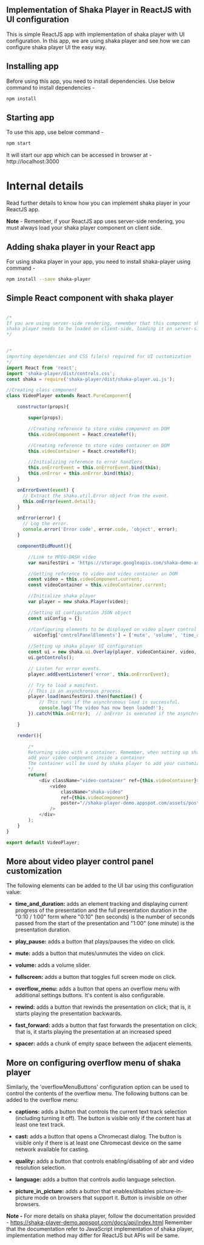 ## Implementation of Shaka Player in ReactJS with UI configuration

This is simple ReactJS app with implementation of shaka player with UI configuration. In this app, we are using shaka player and see how we can configure shaka player UI the easy way.

## Installing app

Before using this app, you need to install dependencies. Use below command to install dependencies -

```sh
npm install
```

## Starting app

To use this app, use below command -

```sh
npm start
```

It will start our app which can be accessed in browser at - http://localhost:3000


# Internal details

Read further details to know how you can implement shaka player in your ReactJS app.

**Note** - Remember, if your ReactJS app uses server-side rendering, you must always load your shaka player component on client side.

## Adding shaka player in your React app

For using shaka player in your app, you need to install shaka-player using command -

```sh
npm install --save shaka-player
```

## Simple React component with shaka player

```js

/*
If you are using server-side rendering, remember that this component should be loaded on client-side
shaka player needs to be loaded on client-side, loading it on server-side may lead to error or undesired results
*/


/*
importing dependencies and CSS file(s) required for UI customization
*/
import React from 'react';
import 'shaka-player/dist/controls.css';
const shaka = require('shaka-player/dist/shaka-player.ui.js');

//Creating class component
class VideoPlayer extends React.PureComponent{

	constructor(props){

		super(props);

		//Creating reference to store video component on DOM
		this.videoComponent = React.createRef();

		//Creating reference to store video container on DOM
		this.videoContainer = React.createRef();

		//Initializing reference to error handlers
		this.onErrorEvent = this.onErrorEvent.bind(this);
		this.onError = this.onError.bind(this);
	}

	onErrorEvent(event) {
	  // Extract the shaka.util.Error object from the event.
	  this.onError(event.detail);
	}

	onError(error) {
	  // Log the error.
	  console.error('Error code', error.code, 'object', error);
	}

	componentDidMount(){

		//Link to MPEG-DASH video
		var manifestUri = 'https://storage.googleapis.com/shaka-demo-assets/angel-one/dash.mpd';

		//Getting reference to video and video container on DOM
		const video = this.videoComponent.current;
		const videoContainer = this.videoContainer.current;

		//Initialize shaka player
		var player = new shaka.Player(video);

		//Setting UI configuration JSON object
		const uiConfig = {};

		//Configuring elements to be displayed on video player control panel
		  uiConfig['controlPanelElements'] = ['mute', 'volume', 'time_and_duration', 'fullscreen', 'overflow_menu', ];
		  
		//Setting up shaka player UI configuration
      	const ui = new shaka.ui.Overlay(player, videoContainer, video, uiConfig);
      	ui.getControls();

		// Listen for error events.
  		player.addEventListener('error', this.onErrorEvent);

  		// Try to load a manifest.
	  	// This is an asynchronous process.
	  	player.load(manifestUri).then(function() {
		    // This runs if the asynchronous load is successful.
		    console.log('The video has now been loaded!');
	  	}).catch(this.onError);  // onError is executed if the asynchronous load fails.

	}

	render(){

		/*
		Returning video with a container. Remember, when setting up shaka player with custom UI, you must
		add your video component inside a container
		The container will be used by shaka player to add your customized UI for the player
		*/
		return(
			<div className="video-container" ref={this.videoContainer}>
				<video 
					className="shaka-video"
					ref={this.videoComponent}
					poster="//shaka-player-demo.appspot.com/assets/poster.jpg"
				/>
			</div>
		);
	}
}

export default VideoPlayer;
```

## More about video player control panel customization

The following elements can be added to the UI bar using this configuration value:

* **time_and_duration:** adds an element tracking and displaying current progress of the presentation and the full presentation duration in the "0:10 / 1:00" form where "0:10" (ten seconds) is the number of seconds passed from the start of the presentation and "1:00" (one minute) is the presentation duration.

* **play_pause:** adds a button that plays/pauses the video on click.

* **mute:** adds a button that mutes/unmutes the video on click.

* **volume:** adds a volume slider.

* **fullscreen:** adds a button that toggles full screen mode on click.

* **overflow_menu:** adds a button that opens an overflow menu with additional settings buttons. It's content is also configurable.

* **rewind:** adds a button that rewinds the presentation on click; that is, it starts playing the presentation backwards.

* **fast_forward:** adds a button that fast forwards the presentation on click; that is, it starts playing the presentation at an increased speed

* **spacer:** adds a chunk of empty space between the adjacent elements.

## More on configuring overflow menu of shaka player

Similarly, the 'overflowMenuButtons' configuration option can be used to control the contents of the overflow menu. The following buttons can be added to the overflow menu:

* **captions:** adds a button that controls the current text track selection (including turning it off). The button is visible only if the content has at least one text track.

* **cast:** adds a button that opens a Chromecast dialog. The button is visible only if there is at least one Chromecast device on the same network available for casting.

* **quality:** adds a button that controls enabling/disabling of abr and video resolution selection.

* **language:** adds a button that controls audio language selection.

* **picture_in_picture:** adds a button that enables/disables picture-in-picture mode on browsers that support it. Button is invisible on other browsers.



**Note -** For more details on shaka player, follow the documentation provided -
https://shaka-player-demo.appspot.com/docs/api/index.html
Remember that the documentation refer to JavaScript implementation of shaka player, implementation method may differ for ReactJS but APIs will be same.
